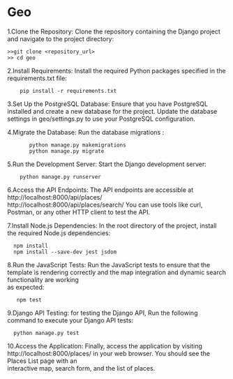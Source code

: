 # Geo

1.Clone the Repository:
  Clone the repository containing the Django project and navigate to the project directory:
  
    >>git clone <repository_url>
    >> cd geo
    
2.Install Requirements:
  Install the required Python packages specified in the requirements.txt file:


        pip install -r requirements.txt

3.Set Up the PostgreSQL Database:
  Ensure that you have PostgreSQL installed and create a new database for the project. Update the database settings in geo/settings.py to use your 
  PostgreSQL configuration.

4.Migrate the Database:
  Run the database migrations :
  
           python manage.py makemigrations
           python manage.py migrate

5.Run the Development Server:
    Start the Django development server:
    
        python manage.py runserver
    
6.Access the API Endpoints:
  The API endpoints are accessible at 
  http://localhost:8000/api/places/  
  http://localhost:8000/api/places/search/
  You can use tools like curl, Postman, or any other HTTP client to test the API.

7.Install Node.js Dependencies:
    In the root directory of the project, install the required Node.js dependencies:
    
      npm install
      npm install --save-dev jest jsdom

8.Run the JavaScript Tests:
  Run the JavaScript tests to ensure that the template is rendering correctly and the map integration and dynamic search functionality are working   
  as expected:

       npm test

9.Django API Testing:
 for testing the Django API, Run the following command to execute your Django API tests:
 
      python manage.py test

10.Access the Application:
  Finally, access the application by visiting http://localhost:8000/places/ in your web browser. You should see the Places List page with an   
  interactive map, search form, and the list of places.

  



    
